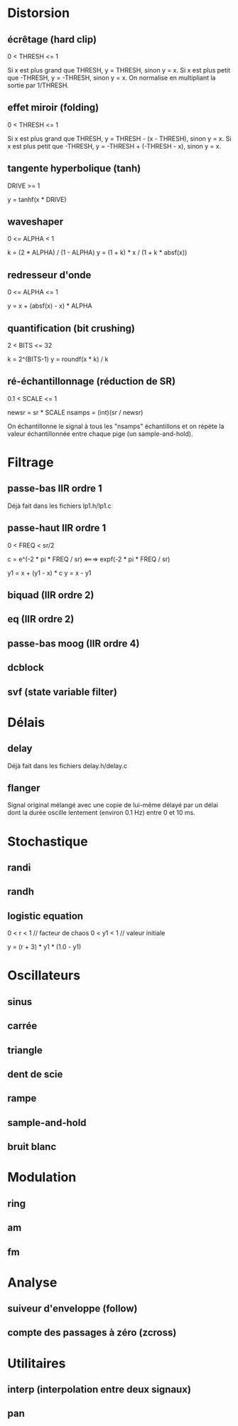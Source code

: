 Distorsion
==========

écrêtage (hard clip)
--------------------

0 < THRESH <= 1

Si x est plus grand que THRESH, y = THRESH, sinon y = x.
Si x est plus petit que -THRESH, y = -THRESH, sinon y = x.
On normalise en multipliant la sortie par 1/THRESH.


effet miroir (folding)
----------------------

0 < THRESH <= 1

Si x est plus grand que THRESH, y = THRESH - (x - THRESH), sinon y = x.
Si x est plus petit que -THRESH, y = -THRESH + (-THRESH - x), sinon y = x.


tangente hyperbolique (tanh)
----------------------------

DRIVE >= 1

y = tanhf(x * DRIVE)


waveshaper
----------

0 <= ALPHA < 1
 
k = (2 * ALPHA) / (1 - ALPHA) 
y = (1 + k) * x / (1 + k * absf(x))



redresseur d'onde
-----------------

0 <= ALPHA <= 1

y = x + (absf(x) - x) * ALPHA

quantification (bit crushing)
-----------------------------

2 < BITS <= 32

k = 2^(BITS-1)
y = roundf(x * k) / k


ré-échantillonnage (réduction de SR)
------------------------------------

0.1 < SCALE <= 1

newsr = sr * SCALE
nsamps = (int)(sr / newsr)

On échantillonne le signal à tous les "nsamps" échantillons et on répète
la valeur échantillonnée entre chaque pige (un sample-and-hold).


Filtrage
========

passe-bas IIR ordre 1
---------------------

Déjà fait dans les fichiers lp1.h/lp1.c


passe-haut IIR ordre 1
----------------------

0 < FREQ < sr/2

c = e^(-2 * pi * FREQ / sr) <===> expf(-2 * pi * FREQ / sr)

y1 = x + (y1 - x) * c
y = x - y1


biquad (IIR ordre 2)
--------------------


eq (IIR ordre 2)
------------------


passe-bas moog (IIR ordre 4)
----------------------------


dcblock
-------


svf (state variable filter)
---------------------------


Délais
======

delay
-----

Déjà fait dans les fichiers delay.h/delay.c


flanger
-------

Signal original mélangé avec une copie de lui-même délayé par un délai
dont la durée oscille lentement (environ 0.1 Hz) entre 0 et 10 ms.


Stochastique
============

randi
-----


randh
-----


logistic equation
-----------------

0 < r < 1  // facteur de chaos
0 < y1 < 1 // valeur initiale

y = (r + 3) * y1 * (1.0 - y1)


Oscillateurs
============

sinus
-----


carrée
------


triangle
--------


dent de scie
------------


rampe
-----


sample-and-hold
---------------


bruit blanc
-----------


Modulation
==========

ring
----


am
--


fm
--


Analyse
=======

suiveur d'enveloppe (follow)
----------------------------


compte des passages à zéro (zcross)
-----------------------------------


Utilitaires
===========

interp (interpolation entre deux signaux)
-----------------------------------------


pan
---


